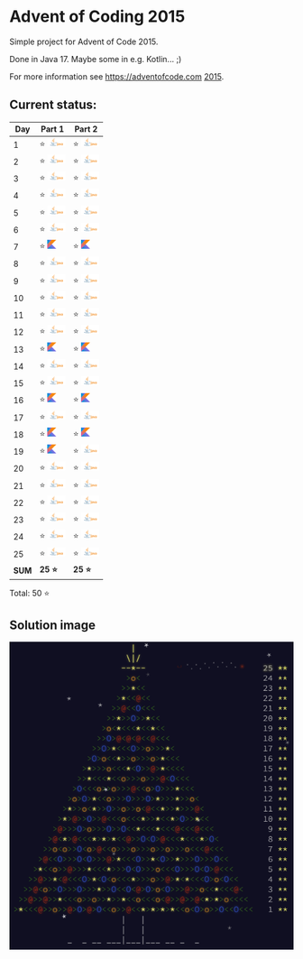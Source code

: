 # Advent of Coding 2015

Simple project for Advent of Code 2015.

Done in Java 17. Maybe some in e.g. Kotlin... ;)

For more information see https://adventofcode.com [2015](https://adventofcode.com/2015).

## Current status:

| Day     | Part 1                         | Part 2                          |
|---------|--------------------------------|---------------------------------|
| 1       | ⭐ ![Java](../img/java.png)     | ⭐ ![Java](../img/java.png)      |
| 2       | ⭐ ![Java](../img/java.png)     | ⭐ ![Java](../img/java.png)      |
| 3       | ⭐ ![Java](../img/java.png)     | ⭐ ![Java](../img/java.png)      |
| 4       | ⭐ ![Java](../img/java.png)     | ⭐ ![Java](../img/java.png)      |
| 5       | ⭐ ![Java](../img/java.png)     | ⭐ ![Java](../img/java.png)      |
| 6       | ⭐ ![Java](../img/java.png)     | ⭐ ![Java](../img/java.png)      |
| 7       | ⭐ ![Kotlin](../img/kotlin.png) | ⭐ ![Kotlin](../img/kotlin.png)  |
| 8       | ⭐ ![Java](../img/java.png)     | ⭐ ![Java](../img/java.png)      |
| 9       | ⭐ ![Java](../img/java.png)     | ⭐ ![Java](../img/java.png)      |
| 10      | ⭐ ![Java](../img/java.png)     | ⭐ ![Java](../img/java.png)      |
| 11      | ⭐ ![Java](../img/java.png)     | ⭐ ![Java](../img/java.png)      |
| 12      | ⭐ ![Java](../img/java.png)     | ⭐ ![Java](../img/java.png)      |
| 13      | ⭐ ![Kotlin](../img/kotlin.png) | ⭐ ![Kotlin](../img/kotlin.png)  |
| 14      | ⭐ ![Java](../img/java.png)     | ⭐ ![Java](../img/java.png)      |
| 15      | ⭐ ![Java](../img/java.png)     | ⭐ ![Java](../img/java.png)      |
| 16      | ⭐ ![Kotlin](../img/kotlin.png) | ⭐ ![Kotlin](../img/kotlin.png)  |
| 17      | ⭐ ![Java](../img/java.png)     | ⭐ ![Java](../img/java.png)      |
| 18      | ⭐ ![Kotlin](../img/kotlin.png) | ⭐ ![Kotlin](../img/kotlin.png)  |
| 19      | ⭐ ![Kotlin](../img/kotlin.png) | ⭐ ![Java](../img/java.png)      |
| 20      | ⭐ ![Java](../img/java.png)     | ⭐ ![Java](../img/java.png)      |
| 21      | ⭐ ![Java](../img/java.png)     | ⭐ ![Java](../img/java.png)      |
| 22      | ⭐ ![Java](../img/java.png)     | ⭐ ![Java](../img/java.png)      |
| 23      | ⭐ ![Java](../img/java.png)     | ⭐ ![Java](../img/java.png)      |
| 24      | ⭐ ![Java](../img/java.png)     | ⭐ ![Java](../img/java.png)      |
| 25      | ⭐ ![Java](../img/java.png)     | ⭐ ![Java](../img/java.png)      |
| **SUM** | **25 ⭐**                       | **25 ⭐**                        |

Total: 50 ⭐

## Solution image
![AoC2015](../img/Advent_of_Code_2015.png)